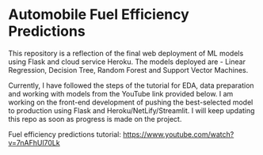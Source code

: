 # Automobile Fuel Efficiency Predictions
This repository is a reflection of the final web deployment of ML models using Flask and cloud service Heroku. The models deployed are - Linear Regression, Decision Tree, Random Forest and Support Vector Machines.

Currently, I have followed the steps of the tutorial for EDA, data preparation and working with models from the YouTube link provided below. I am working on the front-end development of pushing the best-selected model to production using Flask and Heroku/NetLify/Streamlit. I will keep updating this repo as soon as progress is made on the project.

Fuel efficiency predictions tutorial: https://www.youtube.com/watch?v=7nAFhUl70Lk
